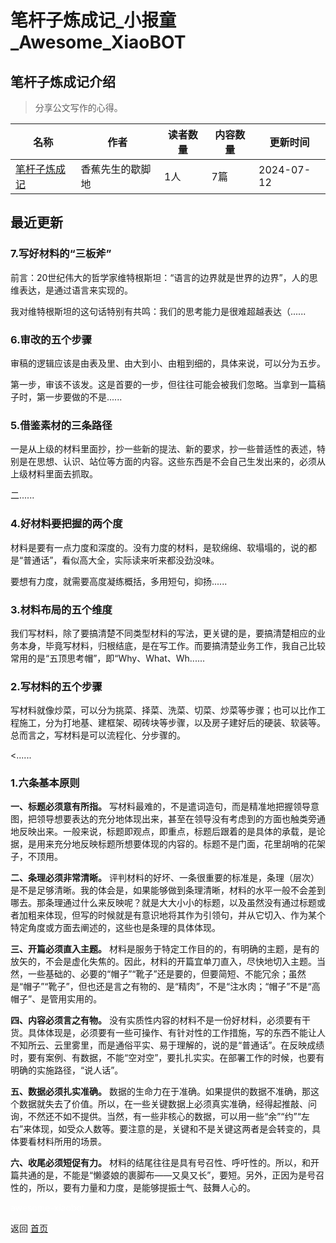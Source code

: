 # 笔杆子炼成记_小报童_Awesome_XiaoBOT

## 笔杆子炼成记介绍
> 分享公文写作的心得。  
  


|名称|作者|读者数量|内容数量|更新时间|
|---|---|---|---|---|
|[笔杆子炼成记](https://xiaobot.net/p/xzjqy?refer=0b133df9-27dc-423b-8101-639049001c13)|香蕉先生的歇脚地|1人|7篇|2024-07-12|

## 最近更新
### 7.写好材料的“三板斧”

前言：20世纪伟大的哲学家维特根斯坦：“语言的边界就是世界的边界”，人的思维表达，是通过语言来实现的。

我对维特根斯坦的这句话特别有共鸣：我们的思考能力是很难超越表达（......

### 6.审改的五个步骤

审稿的逻辑应该是由表及里、由大到小、由粗到细的，具体来说，可以分为五步。

第一步，审该不该发。这是首要的一步，但往往可能会被我们忽略。当拿到一篇稿子时，第一步要做的不是......

### 5.借鉴素材的三条路径

一是从上级的材料里面抄，抄一些新的提法、新的要求，抄一些普适性的表述，特别是在思想、认识、站位等方面的内容。这些东西是不会自己生发出来的，必须从上级材料里面去抓取。

二......

### 4.好材料要把握的两个度

材料是要有一点力度和深度的。没有力度的材料，是软绵绵、软塌塌的，说的都是“普通话”，看似高大全，实际读来听来都没劲没味。

要想有力度，就需要高度凝练概括，多用短句，抑扬......

### 3.材料布局的五个维度

我们写材料，除了要搞清楚不同类型材料的写法，更关键的是，要搞清楚相应的业务本身，毕竟写材料，归根结底，是在写工作。而要搞清楚业务工作，我自己比较常用的是“五顶思考帽”，即“Why、What、Wh......

### 2.写材料的五个步骤

写材料就像炒菜，可以分为挑菜、择菜、洗菜、切菜、炒菜等步骤；也可以比作工程施工，分为打地基、建框架、砌砖块等步骤，以及房子建好后的硬装、软装等。总而言之，写材料是可以流程化、分步骤的。

<......

### 1.六条基本原则

**一、标题必须意有所指。**
写材料最难的，不是遣词造句，而是精准地把握领导意图，把领导想要表达的充分地体现出来，甚至在领导没有考虑到的方面也触类旁通地反映出来。一般来说，标题即观点，即重点，标题后跟着的是具体的承载，是论据，是用来充分地反映标题所想要体现的内容的。标题不是门面，花里胡哨的花架子，不顶用。

**二、条理必须非常清晰。**
评判材料的好坏、一条很重要的标准是，条理（层次）是不是足够清晰。我的体会是，如果能够做到条理清晰，材料的水平一般不会差到哪去。那条理通过什么来反映呢？就是大大小小的标题，以及虽然没有通过标题或者加粗来体现，但写的时候就是有意识地将其作为引领句，并从它切入、作为某个特定角度或方面去阐述的，这些也是条理的具体体现。

**三、开篇必须直入主题。**
材料是服务于特定工作目的的，有明确的主题，是有的放矢的，不会是虚化失焦的。因此，材料的开篇宜单刀直入，尽快地切入主题。当然，一些基础的、必要的“帽子”“靴子”还是要的，但要简短、不能冗余；虽然是“帽子”“靴子”，但也还是言之有物的、是“精肉”，不是“注水肉；“帽子”不是“高帽子”、是管用实用的。

**四、内容必须言之有物。**
没有实质性内容的材料不是一份好材料，必须要有干货。具体体现是，必须要有一些可操作、有针对性的工作措施，写的东西不能让人不知所云、云里雾里，而是通俗平实、易于理解的，说的是“普通话”。在反映成绩时，要有案例、有数据，不能“空对空”，要扎扎实实。在部署工作的时候，也要有明确的实施路径，“说人话”。

**五、数据必须扎实准确。**
数据的生命力在于准确。如果提供的数据不准确，那这个数据就失去了价值。所以，在一些关键数据上必须真实准确，经得起推敲、问询，不然还不如不提供。当然，有一些非核心的数据，可以用一些“余”“约”“左右”来体现，如受众人数等。要注意的是，关键和不是关键这两者是会转变的，具体要看材料所用的场景。

**六、收尾必须短促有力。**
材料的结尾往往是具有号召性、呼吁性的。所以，和开篇共通的是，不能是“懒婆娘的裹脚布——又臭又长”，要短。另外，正因为是号召性的，所以，要有力量和力度，是能够提振士气、鼓舞人心的。


<a href="https://github.com/Reno9527/awesome-xiaobot" style="color: white; text-decoration: none;">awesome-xiaobot</a>

返回 [首页](../README.md)

